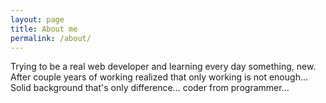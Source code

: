 ```yaml
---
layout: page
title: About me
permalink: /about/
---
```


Trying to be a real web developer and learning every day something, new.
After couple years of working realized that only working is not enough...
Solid background that's only difference... coder from programmer...
